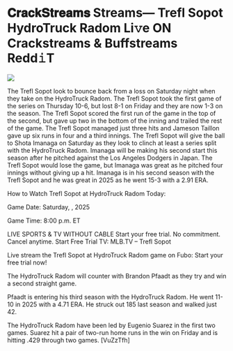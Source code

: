 # 𝐂𝐫𝐚𝐜𝐤𝐒𝐭𝐫𝐞𝐚𝐦𝐬 Streams— Trefl Sopot HydroTruck Radom Li𝚟e ON Crackstreams & Buffstreams Redd𝚒T  
  
  
[![](https://i.imgur.com/qSNzIqt.png)](https://movie.rssnews.media/zupqpzg.php)  
  
The Trefl Sopot look to bounce back from a loss on Saturday night when they take on the HydroTruck Radom. The Trefl Sopot took the first game of the series on Thursday 10-6, but lost 8-1 on Friday and they are now 1-3 on the season. The Trefl Sopot scored the first run of the game in the top of the second, but gave up two in the bottom of the inning and trailed the rest of the game. The Trefl Sopot managed just three hits and Jameson Taillon gave up six runs in four and a third innings. The Trefl Sopot will give the ball to Shota Imanaga on Saturday as they look to clinch at least a series split with the HydroTruck Radom. Imanaga will be making his second start this season after he pitched against the Los Angeles Dodgers in Japan. The Trefl Sopot would lose the game, but Imanaga was great as he pitched four innings without giving up a hit. Imanaga is in his second season with the Trefl Sopot and he was great in 2025 as he went 15-3 with a 2.91 ERA.

How to Watch Trefl Sopot at HydroTruck Radom Today:

Game Date: Saturday, , 2025

Game Time: 8:00 p.m. ET

LIVE SPORTS & TV WITHOUT CABLE
Start your free trial. No commitment. Cancel anytime.
Start Free Trial
TV: MLB.TV – Trefl Sopot

Live stream the Trefl Sopot at HydroTruck Radom game on Fubo: Start your free trial now!

The HydroTruck Radom will counter with Brandon Pfaadt as they try and win a second straight game.

Pfaadt is entering his third season with the HydroTruck Radom. He went 11-10 in 2025 with a 4.71 ERA. He struck out 185 last season and walked just 42.

The HydroTruck Radom have been led by Eugenio Suarez in the first two games. Suarez hit a pair of two-run home runs in the win on Friday and is hitting .429 through two games. [VuZzTfh]
